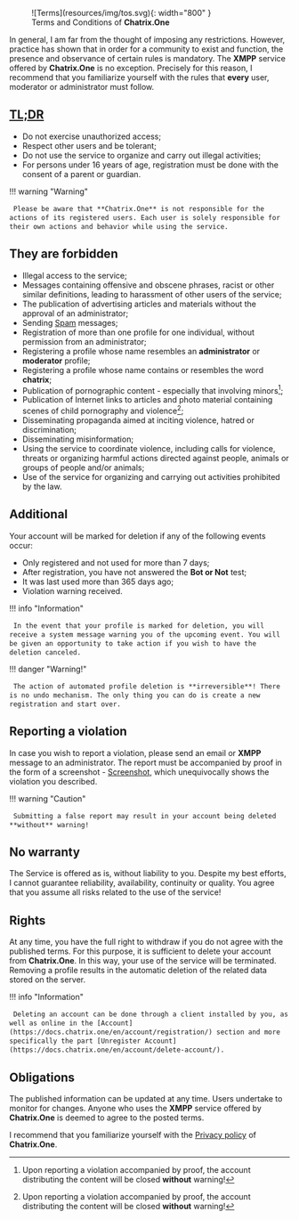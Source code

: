 <figure markdown>
   ![Terms](resources/img/tos.svg){: width="800" }
   <figcaption>Terms and Conditions of <b>Chatrix.One</b></figcaption>
</figure>

In general, I am far from the thought of imposing any restrictions. However, practice has shown that in order for a community to exist and function, the presence and observance of certain rules is mandatory. The **XMPP** service offered by **Chatrix.One** is no exception. Precisely for this reason, I recommend that you familiarize yourself with the rules that **every** user, moderator or administrator must follow.

## [TL;DR](https://bg.wikipedia.org/wiki/TL;DR)

- Do not exercise unauthorized access;
- Respect other users and be tolerant;
- Do not use the service to organize and carry out illegal activities;
- For persons under 16 years of age, registration must be done with the consent of a parent or guardian.

!!! warning "Warning"

     Please be aware that **Chatrix.One** is not responsible for the actions of its registered users. Each user is solely responsible for their own actions and behavior while using the service.

## They are forbidden

- Illegal access to the service;
- Messages containing offensive and obscene phrases, racist or other similar definitions, leading to harassment of other users of the service;
- The publication of advertising articles and materials without the approval of an administrator;
- Sending [Spam](https://en.wikipedia.org/wiki/Spam) messages;
- Registration of more than one profile for one individual, without permission from an administrator;
- Registering a profile whose name resembles an **administrator** or **moderator** profile;
- Registering a profile whose name contains or resembles the word **chatrix**;
- Publication of pornographic content - especially that involving minors[^1];
- Publication of Internet links to articles and photo material containing scenes of child pornography and violence[^1];
- Disseminating propaganda aimed at inciting violence, hatred or discrimination;
- Disseminating misinformation;
- Using the service to coordinate violence, including calls for violence, threats or organizing harmful actions directed against people, animals or groups of people and/or animals;
- Use of the service for organizing and carrying out activities prohibited by the law.

[^1]: Upon reporting a violation accompanied by proof, the account distributing the content will be closed **without** warning!

## Additional

Your account will be marked for deletion if any of the following events occur:

- Only registered and not used for more than 7 days;
- After registration, you have not answered the **Bot or Not** test;
- It was last used more than 365 days ago;
- Violation warning received.

!!! info "Information"

     In the event that your profile is marked for deletion, you will receive a system message warning you of the upcoming event. You will be given an opportunity to take action if you wish to have the deletion canceled.

!!! danger "Warning!"

     The action of automated profile deletion is **irreversible**! There is no undo mechanism. The only thing you can do is create a new registration and start over.

## Reporting a violation

In case you wish to report a violation, please send an email or **XMPP** message to an administrator. The report must be accompanied by proof in the form of a screenshot - [Screenshot](https://en.wikipedia.org/wiki/Screenshot), which unequivocally shows the violation you described.

!!! warning "Caution"

     Submitting a false report may result in your account being deleted **without** warning!

## No warranty

The Service is offered as is, without liability to you. Despite my best efforts, I cannot guarantee reliability, availability, continuity or quality. You agree that you assume all risks related to the use of the service!

## Rights

At any time, you have the full right to withdraw if you do not agree with the published terms. For this purpose, it is sufficient to delete your account from **Chatrix.One**. In this way, your use of the service will be terminated. Removing a profile results in the automatic deletion of the related data stored on the server.

!!! info "Information"

     Deleting an account can be done through a client installed by you, as well as online in the [Account](https://docs.chatrix.one/en/account/registration/) section and more specifically the part [Unregister Account](https://docs.chatrix.one/en/account/delete-account/).

## Obligations

The published information can be updated at any time. Users undertake to monitor for changes. Anyone who uses the **XMPP** service offered by **Chatrix.One** is deemed to agree to the posted terms.

I recommend that you familiarize yourself with the [Privacy policy](https://docs.chatrix.one/en/privacy/) of **Chatrix.One**.
